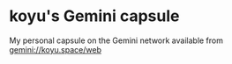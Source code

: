 # koyu's Gemini capsule

My personal capsule on the Gemini network available from [gemini://koyu.space/web](https://portal.mozz.us/gemini/koyu.space/koyu/)
